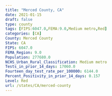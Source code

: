 ```yaml
---
title: "Merced County, CA"
date: 2021-01-15
draft: false
type: county
tags: [FIPS:6047.0,FEMA:9.0,Medium metro,Red]
categories: [CA]
County: Merced County
State: CA
FIPS: 6047.0
FEMA_Region: 9.0
Population: 277680.0
NCHS_Urban_Rural_Classification: Medium metro
Tests_in_prior_14_days: 17060.0
Fourteen_day_test_rate_per_100000: 6144.0
Percent_Positivity_in_prior_14_days: 0.157
Level: Red
url: /states/CA/merced-county
---
```



